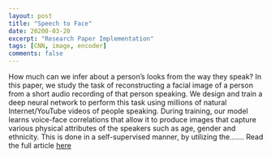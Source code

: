 ```yaml
---
layout: post
title: "Speech to Face"
date: 20200-03-20
excerpt: "Research Paper Implementation"
tags: [CNN, image, encoder]
comments: false
---
```

How much can we infer about a person’s looks from the
way they speak? In this paper, we study the task of reconstructing a facial image of a person from a short audio
recording of that person speaking. We design and train a
deep neural network to perform this task using millions of
natural Internet/YouTube videos of people speaking. During training, our model learns voice-face correlations that
allow it to produce images that capture various physical
attributes of the speakers such as age, gender and ethnicity.
This is done in a self-supervised manner, by utilizing the.......
Read the full article [here](https://medium.com/@ravisingh93362/speech-to-face-29606589656c)
